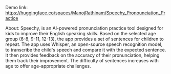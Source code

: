 Demo link: https://huggingface.co/spaces/ManojRathinam/Speechy_Pronounciation_Practice

About: 
Speechy, is an AI-powered pronunciation practice tool designed for kids to improve their English speaking skills. Based on the selected age group (6-8, 9-11, 12-13), the app provides a set of sentences for children to repeat. The app uses Whisper, an open-source speech recognition model, to transcribe the child's speech and compare it with the expected sentence. It then provides feedback on the accuracy of their pronunciation, helping them track their improvement. The difficulty of sentences increases with age to offer age-appropriate challenges.








